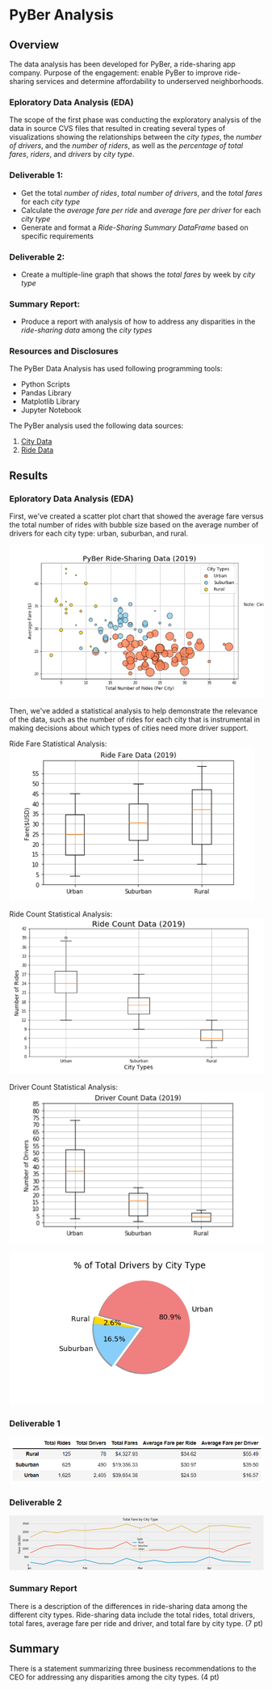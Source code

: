 # PyBer Analysis #

## Overview ##

The data analysis has been developed for PyBer, a ride-sharing app company. Purpose of the engagement: enable PyBer to improve ride-sharing services and determine affordability to underserved neighborhoods. 

### Eploratory Data Analysis (EDA) ###

The scope of the first phase was conducting the exploratory analysis of the data in source CVS files that resulted in creating several types of visualizations showing the relationships between the *city types*, the *number of drivers*, and the *number of riders*, as well as the *percentage of total fares*, *riders*, and *drivers* by *city type*.

### Deliverable 1: ###
- Get the total *number of rides*, *total number of drivers*, and the *total fares* for each *city type*
- Calculate the *average fare per ride* and *average fare per driver* for each *city type*
- Generate and format a *Ride-Sharing Summary DataFrame* based on specific requirements

### Deliverable 2: ###
- Create a multiple-line graph that shows the *total fares* by week by *city type*

### Summary Report: ###
- Produce a report with analysis of how to address any disparities in the *ride-sharing data* among the *city types*
 
### Resources and Disclosures ###
The PyBer Data Analysis has used  following programming tools: 
- Python Scripts
- Pandas Library
- Matplotlib Library
- Jupyter Notebook

The PyBer analysis used the following data sources:

1. [City Data](https://2u-data-curriculum-team.s3.amazonaws.com/dataviz-online/module_5/city_data.csv)
2. [Ride Data](https://2u-data-curriculum-team.s3.amazonaws.com/dataviz-online/module_5/ride_data.csv)

## Results ##

### Eploratory Data Analysis (EDA) ###

First, we've created a scatter plot chart that showed the average fare versus the total number of rides with bubble size based on the average number of drivers for each city type: urban, suburban, and rural.

![Ride-Sharing Data](/analysis/Fig1.png)

Then, we've added a statistical analysis to help demonstrate the relevance of the data, such as the number of rides for each city that is instrumental in making decisions about which types of cities need more driver support.

Ride Fare Statistical Analysis:
![Ride Fare](/analysis/Ride_Fare_Plot_Box.png)

Ride Count Statistical Analysis:
![Ride Count](/analysis/Ride_Count_Box_Plot.png)

Driver Count Statistical Analysis:
![Driver Count](/analysis/Driver_Count_Box_Plot.png)

![Drivers by City Type](/analysis/Fig7.png)

### Deliverable 1 ###

![Average Fares by Driver and Ride](/analysis/Deliverable1.png)

### Deliverable 2 ###

![Pyber Fare Summary](/analysis/PyBer_fare_summary.png)

### Summary Report ###

There is a description of the differences in ride-sharing data among the different city types. Ride-sharing data include the total rides, total drivers, total fares, average fare per ride and driver, and total fare by city type. (7 pt)

## Summary ##

There is a statement summarizing three business recommendations to the CEO for addressing any disparities among the city types. (4 pt)
